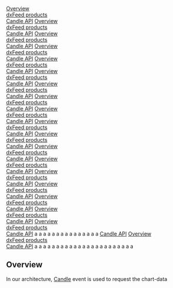 [Overview](#overview)  
[dxFeed products](#dxfeed-products)  
[Candle API](#candle-api)
[Overview](#overview)  
[dxFeed products](#dxfeed-products)  
[Candle API](#candle-api)
[Overview](#overview)  
[dxFeed products](#dxfeed-products)  
[Candle API](#candle-api)
[Overview](#overview)  
[dxFeed products](#dxfeed-products)  
[Candle API](#candle-api)
[Overview](#overview)  
[dxFeed products](#dxfeed-products)  
[Candle API](#candle-api)
[Overview](#overview)  
[dxFeed products](#dxfeed-products)  
[Candle API](#candle-api)
[Overview](#overview)  
[dxFeed products](#dxfeed-products)  
[Candle API](#candle-api)
[Overview](#overview)  
[dxFeed products](#dxfeed-products)  
[Candle API](#candle-api)
[Overview](#overview)  
[dxFeed products](#dxfeed-products)  
[Candle API](#candle-api)
[Overview](#overview)  
[dxFeed products](#dxfeed-products)  
[Candle API](#candle-api)
[Overview](#overview)  
[dxFeed products](#dxfeed-products)  
[Candle API](#candle-api)
[Overview](#overview)  
[dxFeed products](#dxfeed-products)  
[Candle API](#candle-api)
[Overview](#overview)  
[dxFeed products](#dxfeed-products)  
[Candle API](#candle-api)
[Overview](#overview)  
[dxFeed products](#dxfeed-products)  
[Candle API](#candle-api)
[Overview](#overview)  
[dxFeed products](#dxfeed-products)  
[Candle API](#candle-api)
[Overview](#overview)  
[dxFeed products](#dxfeed-products)  
[Candle API](#candle-api)
[Overview](#overview)  
[dxFeed products](#dxfeed-products)  
[Candle API](#candle-api)
[Overview](#overview)  
[dxFeed products](#dxfeed-products)  
[Candle API](#candle-api)
a
a
a
a
a
a
a
a
a
a
a
a
a
a
a
[Candle API](https://github.com/RytisT/for-testing-purposes/edit/master/aaaa.md#candle-api)
[Overview](https://github.com/RytisT/for-testing-purposes/edit/master/aaaa.md#overview)  
[dxFeed products](https://github.com/RytisT/for-testing-purposes/edit/master/aaaa.md#dxfeed-products)  
[Candle API](https://github.com/RytisT/for-testing-purposes/edit/master/aaaa.md#candle-api)
a
a
a
a
a
a
a
a
a
a
a
a
a
a
a
a
a
a
a
a
a
a
a
## Overview
In our architecture, 
[Candle](https://docs.dxfeed.com/dxfeed/api/com/dxfeed/event/candle/Candle.html) 
event is used to request the chart-data
